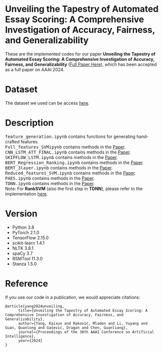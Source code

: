 # Unveiling the Tapestry of Automated Essay Scoring: A Comprehensive Investigation of Accuracy, Fairness, and Generalizability
These are the implemented codes for our paper **Unveiling the Tapestry of Automated Essay Scoring: A Comprehensive Investigation of Accuracy, Fairness, and Generalizability** ([Full Paper Here](https://arxiv.org/abs/2401.05655)), which has been accepted as a full paper on AAAI 2024.  

# Dataset
The dataset we used can be access [here](https://github.com/scrosseye/persuade_corpus_2.0).  

# Description
<kbd>feature_generation.ipynb</kbd> contains functions for generating hand-crafted features.  
<kbd>Full_features_SVMipynb</kbd> contains methods in the [Paper](https://aclanthology.org/W15-0626/).  
<kbd>CNN_LSTM_ATT_FINAL.ipynb</kbd> contains methods in the [Paper](https://aclanthology.org/K17-1017/).  
<kbd>SKIPFLOW_LSTM.ipynb</kbd> contains methods in the [Paper](https://arxiv.org/abs/1711.04981).  
<kbd>BERT_Regression_Ranking.ipynb</kbd> contains methods in the [Paper](https://aclanthology.org/2020.findings-emnlp.141/).  
<kbd>BERT_3layer.ipynb</kbd> contains methods in the [Paper](https://arxiv.org/abs/1909.09482).  
<kbd>Reduced_features_SVM.ipynb</kbd> contains methods in the [Paper](https://aclanthology.org/W15-0626/).  
<kbd>PAES.ipynb</kbd> contains methods in the [Paper](https://arxiv.org/abs/2008.01441).  
<kbd>TDNN.ipynb</kbd> contains methods in the [Paper](https://aclanthology.org/P18-1100/).  
Note: For **RankSVM** (also the first step in **TDNN**), please refer to the implementation [here](https://www.cs.cornell.edu/people/tj/svm_light/svm_rank.html). 

# Version
- Python 3.8
- PyTorch 2.1.0
- TensorFlow 2.15.0
- scikit-learn 1.4.1
- NLTK 3.8.1
- spaCy 3.7
- RSMTool 11.3.0
- Stanza 1.5.0

# Reference
If you use our code in a publication, we would appreciate citations:
```
@article{yang2024unveiling,
      title={Unveiling the Tapestry of Automated Essay Scoring: A Comprehensive Investigation of Accuracy, Fairness, and Generalizability}, 
      author={Yang, Kaixun and Raković, Mladen and Li, Yuyang and Guan, Quanlong and Gašević, Dragan and Chen, Guanliang},
      journal={Proceedings of the 38th AAAI Conference on Artificial Intelligence},
      year={2024}
}
```


